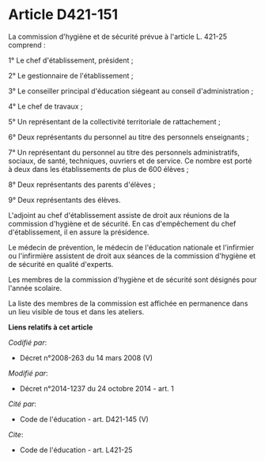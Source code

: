 # Article D421-151

La commission d'hygiène et de sécurité prévue à l'article L. 421-25 comprend : 

1° Le chef d'établissement, président ; 

2° Le gestionnaire de l'établissement ; 

3° Le conseiller principal d'éducation siégeant au conseil d'administration ; 

4° Le chef de travaux ; 

5° Un représentant de la collectivité territoriale de rattachement ; 

6° Deux représentants du personnel au titre des personnels enseignants ; 

7° Un représentant du personnel au titre des personnels administratifs, sociaux, de santé, techniques, ouvriers et de
service. Ce nombre est porté à deux dans les établissements de plus de 600 élèves ; 

8° Deux représentants des parents d'élèves ; 

9° Deux représentants des élèves. 

L'adjoint au chef d'établissement assiste de droit aux réunions de la commission d'hygiène et de sécurité. En cas
d'empêchement du chef d'établissement, il en assure la présidence. 

Le médecin de prévention, le médecin de l'éducation nationale et l'infirmier ou l'infirmière assistent de droit aux séances
de la commission d'hygiène et de sécurité en qualité d'experts. 

Les membres de la commission d'hygiène et de sécurité sont désignés pour l'année scolaire. 

La liste des membres de la commission est affichée en permanence dans un lieu visible de tous et dans les ateliers.

**Liens relatifs à cet article**

_Codifié par_:

  - Décret n°2008-263 du 14 mars 2008 (V)

_Modifié par_:

  - Décret n°2014-1237 du 24 octobre 2014 - art. 1

_Cité par_:

  - Code de l'éducation - art. D421-145 (V)

_Cite_:

  - Code de l'éducation - art. L421-25
